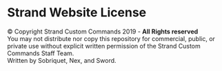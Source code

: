 # Strand Website License
© Copyright Strand Custom Commands 2019 - **All Rights reserved** <br />
You may not distribute nor copy this repository for commercial, public, or private use without explicit written permission of the Strand Custom Commands Staff Team. <br />
Written by Sobriquet, Nex, and Sword.
